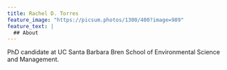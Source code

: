 ```yaml
---
title: Rachel D. Torres
feature_image: "https://picsum.photos/1300/400?image=989"
feature_text: |
  ## About 
---
```


PhD candidate at UC Santa Barbara Bren School of Environmental Science and Management. 
